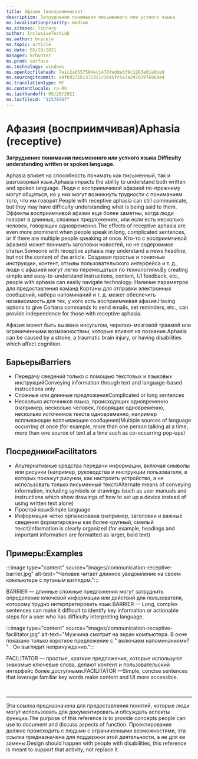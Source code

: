 ```yaml
---
title: Афазия (восприимчивая)
description: Затруднение понимания письменного или устного языка
ms.localizationpriority: medium
ms.sitesec: library
author: InclusiveTechLab
ms.author: brycejo
ms.topic: article
ms.date: 05/20/2021
manager: krhunter
ms.prod: surface
ms.technology: windows
ms.openlocfilehash: 7a1c2ab557584ec1476fedda639c1263e61e8be8
ms.sourcegitcommit: a4f8d271b1372321c3b45fc5a7a29703976964a4
ms.translationtype: MT
ms.contentlocale: ru-RU
ms.lasthandoff: 05/20/2021
ms.locfileid: "11578367"
---
```

# <a name="aphasia-receptive"></a><span data-ttu-id="66e44-103">Афазия (восприимчивая)</span><span class="sxs-lookup"><span data-stu-id="66e44-103">Aphasia (receptive)</span></span>

**<span data-ttu-id="66e44-104">Затруднение понимания письменного или устного языка.</span><span class="sxs-lookup"><span data-stu-id="66e44-104">Difficulty understanding written or spoken language.</span></span>**

<span data-ttu-id="66e44-105">Aphasia влияет на способность понимать как письменный, так и разговорный язык.</span><span class="sxs-lookup"><span data-stu-id="66e44-105">Aphasia impacts the ability to understand both written and spoken language.</span></span> <span data-ttu-id="66e44-106">Люди с восприимчивой афазией по-прежнему могут общаться, но у них могут возникнуть трудности с пониманием того, что им говорят.</span><span class="sxs-lookup"><span data-stu-id="66e44-106">People with receptive aphasia can still communicate, but they may have difficulty understanding what is being said to them.</span></span> <span data-ttu-id="66e44-107">Эффекты восприимчивой афазии еще более заметны, когда люди говорят в длинных, сложных предложениях, или если есть несколько человек, говорящих одновременно.</span><span class="sxs-lookup"><span data-stu-id="66e44-107">The effects of receptive aphasia are even more prominent when people speak in long, complicated sentences, or if there are multiple people speaking at once.</span></span> <span data-ttu-id="66e44-108">Кто-то с восприимчивой афазией может понимать заголовки новостей, но не содержимое статьи.</span><span class="sxs-lookup"><span data-stu-id="66e44-108">Someone with receptive aphasia may understand a news headline, but not the content of the article.</span></span> <span data-ttu-id="66e44-109">Создавая простые и понятные инструкции, контент, отзывы пользовательского интерфейса и т. д., люди с афазией могут легко перемещаться по технологиям.</span><span class="sxs-lookup"><span data-stu-id="66e44-109">By creating simple and easy-to-understand instructions, content, UI feedback, etc., people with aphasia can easily navigate technology.</span></span> <span data-ttu-id="66e44-110">Наличие параметров для предоставления команд Кортаны для отправки электронных сообщений, набора напоминаний и т. д. может обеспечить независимость для тех, у кого есть восприимчивая афазия.</span><span class="sxs-lookup"><span data-stu-id="66e44-110">Having options to give Cortana commands to send emails, set reminders, etc., can provide independence for those with receptive aphasia.</span></span>

<span data-ttu-id="66e44-111">Афазия может быть вызвана инсультом, черепно-мозговой травмой или ограниченными возможностями, которые влияют на познание.</span><span class="sxs-lookup"><span data-stu-id="66e44-111">Aphasia can be caused by a stroke, a traumatic brain injury, or having disabilities which affect cognition.</span></span>

## <a name="barriers"></a><span data-ttu-id="66e44-112">Барьеры</span><span class="sxs-lookup"><span data-stu-id="66e44-112">Barriers</span></span>

* <span data-ttu-id="66e44-113">Передачу сведений только с помощью текстовых и языковых инструкций</span><span class="sxs-lookup"><span data-stu-id="66e44-113">Conveying information through text and language-based instructions only</span></span>
* <span data-ttu-id="66e44-114">Сложные или длинные предложения</span><span class="sxs-lookup"><span data-stu-id="66e44-114">Complicated or long sentences</span></span>
* <span data-ttu-id="66e44-115">Несколько источников языка, происходящих одновременно (например, несколько человек, говорящих одновременно, несколько источников текста одновременно, например всплывающие всплывающие сообщения)</span><span class="sxs-lookup"><span data-stu-id="66e44-115">Multiple sources of language occurring at once (for example, more than one person talking at a time, more than one source of text at a time such as co-occurring pop-ups)</span></span>

## <a name="facilitators"></a><span data-ttu-id="66e44-116">Посредники</span><span class="sxs-lookup"><span data-stu-id="66e44-116">Facilitators</span></span>

* <span data-ttu-id="66e44-117">Альтернативные средства передачи информации, включая символы или рисунки (например, руководства и инструкции пользователя, в которых покажут рисунки, как настроить устройство, а не использовать только письменный текст)</span><span class="sxs-lookup"><span data-stu-id="66e44-117">Alternate means of conveying information, including symbols or drawings (such as user manuals and instructions which show drawings of how to set up a device instead of using written text alone)</span></span>
* <span data-ttu-id="66e44-118">Простой язык</span><span class="sxs-lookup"><span data-stu-id="66e44-118">Simple language</span></span>
* <span data-ttu-id="66e44-119">Информация четко организована (например, заголовки и важные сведения форматированы как более крупный, смелый текст)</span><span class="sxs-lookup"><span data-stu-id="66e44-119">Information is clearly organized (for example, headings and important information are formatted as larger, bold text)</span></span>

## <a name="examples"></a><span data-ttu-id="66e44-120">Примеры:</span><span class="sxs-lookup"><span data-stu-id="66e44-120">Examples</span></span>

:::image type="content" source="images/communication-receptive-barrier.jpg" alt-text="Человек читает длинное уведомление на своем компьютере с путаным взглядом.":::

<span data-ttu-id="66e44-122">BARRIER — длинные сложные предложения могут затруднить определение ключевой информации или действий для пользователя, которому трудно интерпретировать язык.</span><span class="sxs-lookup"><span data-stu-id="66e44-122">BARRIER — Long, complex sentences can make it difficult to identify key information or actionable steps for a user who has difficulty interpreting language.</span></span> 

:::image type="content" source="images/communication-receptive-facilitator.jpg" alt-text="Мужчина смотрит на экран компьютера. В окне показано только короткое предложение с &quot; включаем напоминаниями? &quot; . Он выглядит непринужденно.":::

<span data-ttu-id="66e44-126">FACILITATOR — простые, краткие предложения, которые используют знакомые ключевые слова, делают контент и пользовательский интерфейс более доступными.</span><span class="sxs-lookup"><span data-stu-id="66e44-126">FACILITATOR —Simple, concise sentences that leverage familiar key words make content and UI more accessible.</span></span>

&nbsp;

[comment]: # (Заявление footer)
___
<span data-ttu-id="66e44-128">Эта ссылка предназначена для предоставления понятий, которые люди могут использовать для документировать и обсуждать аспекты функции.</span><span class="sxs-lookup"><span data-stu-id="66e44-128">The purpose of this reference is to provide concepts people can use to document and discuss aspects of function.</span></span> <span data-ttu-id="66e44-129">Проектирование должно происходить с людьми с ограниченными возможностями, эта ссылка предназначена для поддержки этой деятельности, а не для ее замены.</span><span class="sxs-lookup"><span data-stu-id="66e44-129">Design should happen with people with disabilities, this reference is meant to support that activity, not replace it.</span></span> 